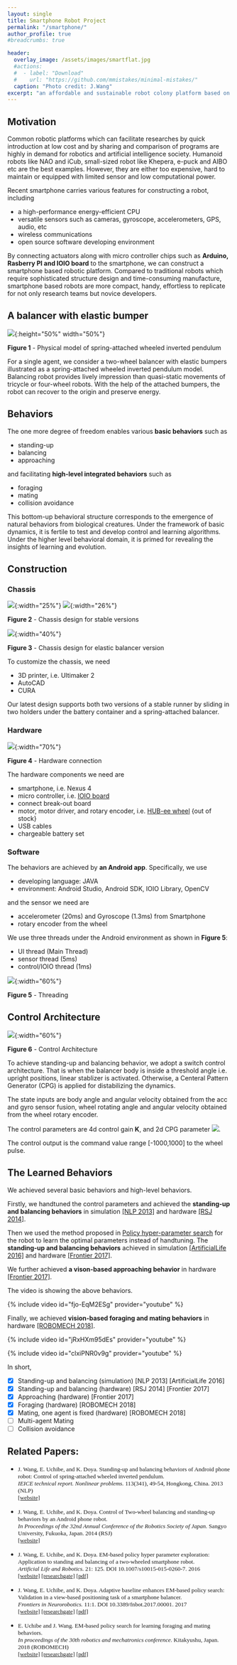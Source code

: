 ```yaml
---
layout: single
title: Smartphone Robot Project
permalink: "/smartphone/"
author_profile: true
#breadcrumbs: true

header:
  overlay_image: /assets/images/smartflat.jpg
  #actions:
  #  - label: "Download"
  #    url: "https://github.com/mmistakes/minimal-mistakes/"
  caption: "Photo credit: J.Wang"
excerpt: "an affordable and sustainable robot colony platform based on Android"
---
```


## Motivation

Common robotic platforms which can facilitate researches by quick introduction at low cost and by sharing and comparison of programs are highly in demand for robotics and artificial intelligence society. Humanoid robots like NAO and iCub, small-sized robot like Khepera, e-puck and AIBO etc are the best examples. However, they are either too expensive, hard to maintain or equipped with limited sensor and low computational power.

Recent smartphone carries various features for constructing a robot, including
- a high-performance energy-efficient CPU
- versatile sensors such as cameras, gyroscope, accelerometers, GPS, audio, etc
- wireless communications
- open source software developing environment

By connecting actuators along with micro controller chips such as __Arduino, Rasberry PI and IOIO board__ to the smartphone, we can construct a smartphone based robotic platform. Compared to traditional robots which require sophisticated structure design and time-consuming manufacture, smartphone based robots are more compact, handy, effortless to replicate for not only research teams but novice developers.

## A balancer with elastic bumper

![](/assets/images/phy.jpg){:height="50%" width="50%"}

**Figure 1** - Physical model of spring-attached wheeled inverted pendulum

For a single agent, we consider a two-wheel balancer with elastic bumpers illustrated as a spring-attached wheeled inverted pendulum model. Balancing robot provides lively impression than quasi-static movements of tricycle or four-wheel robots. With the help of the attached bumpers, the robot can recover to the origin and preserve energy.

## Behaviors
The one more degree of freedom enables various __basic behaviors__ such as

- standing-up
- balancing
- approaching

and facilitating __high-level integrated behaviors__ such as

- foraging
- mating
- collision avoidance

This bottom-up behavioral structure corresponds to the emergence of natural behaviors from biological creatures.
Under the framework of basic dynamics, it is fertile to test and develop control and learning algorithms.
Under the higher level behavioral domain, it is primed for revealing the insights of learning and evolution.

## Construction
### Chassis
![](/assets/images/stablefront.png){:width="25%"}
![](/assets/images/stableback.png){:width="26%"}

**Figure 2** - Chassis design for stable versions

![](/assets/images/balancer.jpg){:width="40%"}

**Figure 3** - Chassis design for elastic balancer version

To customize the chassis, we need
- 3D printer, i.e. Ultimaker 2
- AutoCAD
- CURA

Our latest design supports both two versions of a stable runner by sliding in two holders under the battery container and a spring-attached balancer.

### Hardware
![](/assets/images/connection.jpg){:width="70%"}

**Figure 4** - Hardware connection

The hardware components we need are
- smartphone, i.e. Nexus 4
- micro controller, i.e. [IOIO board](https://github.com/ytai/ioio)
- connect break-out board
- motor, motor driver, and rotary encoder, i.e. [HUB-ee wheel](http://www.creative-robotics.com/About-HUBee-Wheels) {out of stock}
- USB cables
- chargeable battery set

### Software
The behaviors are achieved by __an Android app__. Specifically, we use
- developing language: JAVA
- environment: Android Studio, Android SDK, IOIO Library, OpenCV

and the sensor we need are
- accelerometer (20ms) and Gyroscope (1.3ms) from Smartphone
- rotary encoder from the wheel

We use three threads under the Android environment as shown in **Figure 5**:
- UI thread (Main Thread)
- sensor thread (5ms)
- control/IOIO thread (1ms)

![](/assets/images/thread.jpg){:width="60%"}

**Figure 5** - Threading

## Control Architecture

![](/assets/images/control.jpg){:width="60%"}

**Figure 6** - Control Architecture

To achieve standing-up and balancing behavior, we adopt a switch control architecture. That is when the balancer body is inside a threshold angle i.e. upright positions, linear stablizer is activated. Otherwise, a Centeral Pattern Generator (CPG) is applied for distabilizing the dynamics.

The state inputs are body angle and angular velocity obtained from the acc and gyro sensor fusion, wheel rotating angle and angular velocity obtained from the wheel rotary encoder.

The control parameters are 4d control gain **K**, and 2d CPG parameter <img src="https://latex.codecogs.com/svg.latex?\Large&space;\{\omega, \beta\}" />.

The control output is the command value range [-1000,1000] to the wheel pulse.

## The Learned Behaviors

We achieved several basic behaviors and high-level behaviors.

Firstly, we handtuned the control parameters and achieved the **standing-up and balancing behaviors** in simulation [[NLP 2013]](https://ci.nii.ac.jp/naid/110009903423) and hardware [[RSJ 2014]]().

Then we used the method proposed in [Policy hyper-parameter search](/ephe) for the robot to learn the optimal parameters instead of handtuning. The **standing-up and balancing behaviors** achieved in simulation [[ArtificialLife 2016]](https://link.springer.com/article/10.1007/s10015-015-0260-7?wt_mc=internal.event.1.SEM.ArticleAuthorOnlineFirst) and hardware [[Frontier 2017]](https://www.frontiersin.org/articles/10.3389/fnbot.2017.00001/full).

We further achieved **a vison-based approaching behavior** in hardware [[Frontier 2017]](https://www.frontiersin.org/articles/10.3389/fnbot.2017.00001/full).

The video is showing the above behaviors.

{% include video id="fjo-EqM2ESg" provider="youtube" %}

Finally, we achieved **vision-based foraging and mating behaviors** in hardware [[ROBOMECH 2018]](https://www.researchgate.net/publication/329903880_EM-based_policy_search_for_learning_foraging_and_mating_behaviors).

{% include video id="jRxHXm95dEs" provider="youtube" %}

{% include video id="clxiPNR0v9g" provider="youtube" %}

In short,

- [x] Standing-up and balancing (simulation) [NLP 2013] [ArtificialLife 2016]
- [x] Standing-up and balancing (hardware) [RSJ 2014] [Frontier 2017]
- [x] Approaching (hardware) [Frontier 2017]
- [x] Foraging (hardware) [ROBOMECH 2018]
- [x] Mating, one agent is fixed (hardware) [ROBOMECH 2018]
- [ ] Multi-agent Mating
- [ ] Collision avoidance

## Related Papers:

- <span style="font-family:Serif; font-size:0.95em;"> J. Wang, E. Uchibe, and K. Doya. Standing-up and balancing behaviors of Android phone robot: Control of spring-attached wheeled inverted pendulum.  <br /> *IEICE technical report. Nonlinear problems.* 113(341), 49-54, Hongkong, China. 2013 (NLP)  <br /> [[website]](https://ci.nii.ac.jp/naid/110009903423)

- <span style="font-family:Serif; font-size:0.95em;"> J. Wang, E. Uchibe, and K. Doya. Control of Two-wheel balancing and standing-up behaviors by an Android phone robot.  <br /> *In Proceedings of the 32nd Annual Conference of the Robotics Society of Japan.* Sangyo University, Fukuoka, Japan. 2014 (RSJ)
 <br /> [[website]](http://rsj2014.rsj-web.org/)

- <span style="font-family:Serif; font-size:0.95em;"> J. Wang, E. Uchibe, and K. Doya. EM-based policy hyper parameter exploration: Application to standing and balancing of a two-wheeled smartphone robot.  <br /> *Artificial Life and Robotics.* 21: 125. DOI 10.1007/s10015-015-0260-7. 2016 <br /> [[website]](https://link.springer.com/article/10.1007/s10015-015-0260-7?wt_mc=internal.event.1.SEM.ArticleAuthorOnlineFirst) [[researchgate]](https://www.researchgate.net/publication/291951786_EM-based_policy_hyper_parameter_exploration_application_to_standing_and_balancing_of_a_two-wheeled_smartphone_robot) [[pdf]](https://link.springer.com/content/pdf/10.1007%2Fs10015-015-0260-7.pdf)</span>

- <span style="font-family:Serif; font-size:0.95em;"> J. Wang, E. Uchibe, and K. Doya. Adaptive baseline enhances EM-based policy search: Validation in a view-based positioning task of a smartphone balancer. <br /> *Frontiers in Neurorobotics.* 11:1. DOI 10.3389/fnbot.2017.00001. 2017 <br /> [[website]](https://www.frontiersin.org/articles/10.3389/fnbot.2017.00001/full) [[researchgate]](https://www.researchgate.net/publication/312643347_Adaptive_Baseline_Enhances_EM-Based_Policy_Search_Validation_in_a_View-Based_Positioning_Task_of_a_Smartphone_Balancer) [[pdf]](https://www.frontiersin.org/articles/10.3389/fnbot.2017.00001/pdf)</span>

- <span style="font-family:Serif; font-size:0.95em;"> E. Uchibe and J. Wang. EM-based policy search for learning foraging and mating behaviors. <br /> *In proceedings of the 30th robotics and mechatronics conference.* Kitakyushu, Japan. 2018 (ROBOMECH)
 <br /> [[website]](http://robomech.org/2018/) [[researchgate]](https://www.researchgate.net/publication/329903880_EM-based_policy_search_for_learning_foraging_and_mating_behaviors) [[pdf]](https://www.researchgate.net/profile/Jiexin_Wang/publication/329903880_EM-based_policy_search_for_learning_foraging_and_mating_behaviors/links/5d15b14b458515c11cfdb24f/EM-based-policy-search-for-learning-foraging-and-mating-behaviors.pdf?_sg%5B0%5D=h86Gu74WmWFjMTGmMrda0Z7XLEO8MUMfqLd4Jhh1w3-94S75JIcv_B3-lKnGns_MEQuyH8S2_PTJENx96AW4rQ.yzFo2VVAfRDu5-zsKOOEFQM5RQ5CF5gTlreYBhtPCQUSDkIuc2ir2dJ2qcqwN7k7kvV3SopL8hxfE9CHkJVCVg&_sg%5B1%5D=5eL6DWKeAwrgt8LaQ2panNSE5fr-68O8x8bRRNMJSUiUGuI_OgxYbC1RP4PxUgn4a9uGV65uSabvq4m4lfp5YGcIw2xbZa2JKKhKTd7U7pL-.yzFo2VVAfRDu5-zsKOOEFQM5RQ5CF5gTlreYBhtPCQUSDkIuc2ir2dJ2qcqwN7k7kvV3SopL8hxfE9CHkJVCVg&_iepl=)</span>
